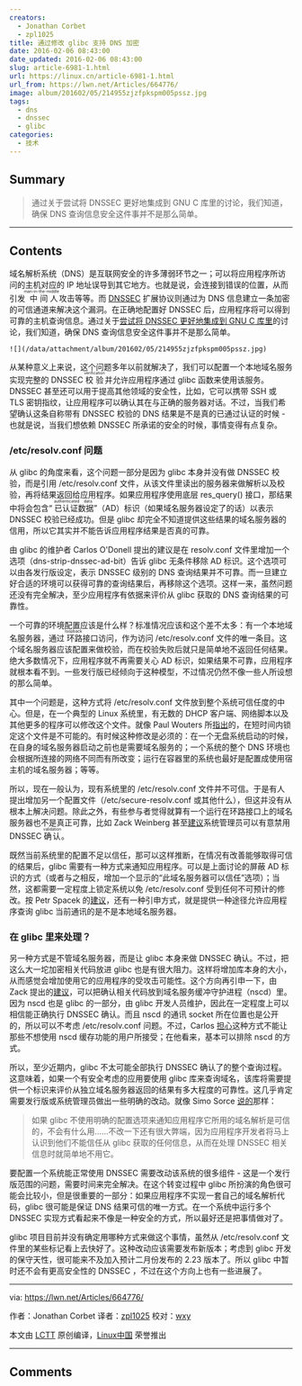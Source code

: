 ```yaml
---
creators:
  - Jonathan Corbet
  - zpl1025
title: 通过修改 glibc 支持 DNS 加密
date: 2016-02-06 08:43:00
date_updated: 2016-02-06 08:43:00
slug: article-6981-1.html
url: https://linux.cn/article-6981-1.html
url_from: https://lwn.net/Articles/664776/
image: album/201602/05/214955zjzfpkspm005pssz.jpg
tags:
  - dns
  - dnssec
  - glibc
categories:
  - 技术
---
```


## Summary

> 通过关于尝试将 DNSSEC 更好地集成到 GNU C 库里的讨论，我们知道，确保 DNS 查询信息安全这件事并不是那么简单。

***

<!-- more -->

## Contents

域名解析系统（DNS）是互联网安全的许多薄弱环节之一；可以将应用程序所访问的主机对应的 IP 地址误导到其它地方。也就是说，会连接到错误的位置，从而引发<ruby> 中间人 <rp>  （ </rp> <rt>  man-in-the-middle </rt> <rp>  ） </rp></ruby>攻击等等。而 [DNSSEC](https://en.wikipedia.org/wiki/Domain_Name_System_Security_Extensions) 扩展协议则通过为 DNS 信息建立一条加密的可信通道来解决这个漏洞。在正确地配置好 DNSSEC 后，应用程序将可以得到可靠的主机查询信息。通过关于[尝试将 DNSSEC 更好地集成到 GNU C 库里](http://lwn.net/Articles/664790/)的讨论，我们知道，确保 DNS 查询信息安全这件事并不是那么简单。

`![](/data/attachment/album/201602/05/214955zjzfpkspm005pssz.jpg)`

从某种意义上来说，这个问题多年以前就解决了，我们可以配置一个本地域名服务实现完整的 DNSSEC <ruby> 校验 <rp>  （ </rp> <rt>  verification </rt> <rp>  ） </rp></ruby>并允许应用程序通过 glibc 函数来使用该服务。DNSSEC 甚至还可以用于提高其他领域的安全性，比如，它可以携带 SSH 或 TLS 密钥指纹，让应用程序可以确认其在与正确的服务器对话。不过，当我们希望确认这条自称带有 DNSSEC 校验的 DNS 结果是不是真的已通过认证的时候 - 也就是说，当我们想依赖 DNSSEC 所承诺的安全的时候，事情变得有点复杂。

### /etc/resolv.conf 问题

从 glibc 的角度来看，这个问题一部分是因为 glibc 本身并没有做 DNSSEC 校验，而是引用 /etc/resolv.conf 文件，从该文件里读出的服务器来做解析以及校验，再将结果返回给应用程序。如果应用程序使用底层 res\_query() 接口，那结果中将会包含“<ruby> 已认证数据 <rp>  （ </rp> <rt>  authenticated data </rt> <rp>  ） </rp></ruby>”（AD）标识（如果域名服务器设定了的话）以表示 DNSSEC 校验已经成功。但是 glibc 却完全不知道提供这些结果的域名服务器的信用，所以它其实并不能告诉应用程序结果是否真的可靠。

由 glibc 的维护者 Carlos O'Donell 提出的建议是在 resolv.conf 文件里增加一个选项（dns-strip-dnssec-ad-bit）告诉 glibc 无条件移除 AD 标识。这个选项可以由各发行版设定，表示 DNSSEC 级别的 DNS 查询结果并不可靠。而一旦建立好合适的环境可以获得可靠的查询结果后，再移除这个选项。这样一来，虽然问题还没有完全解决，至少应用程序有依据来评价从 glibc 获取的 DNS 查询结果的可靠性。

一个可靠的环境配置应该是什么样？标准情况应该和这个差不太多：有一个本地域名服务器，通过<ruby> 环路 <rp>  （ </rp> <rt>  loopback </rt> <rp>  ） </rp></ruby>接口访问，作为访问 /etc/resolv.conf 文件的唯一条目。这个域名服务器应该配置来做校验，而在校验失败后就只是简单地不返回任何结果。绝大多数情况下，应用程序就不再需要关心 AD 标识，如果结果不可靠，应用程序就根本看不到。一些发行版已经倾向于这种模型，不过情况仍然不像一些人所设想的那么简单。

其中一个问题是，这种方式将 /etc/resolv.conf 文件放到整个系统可信任度的中心。但是，在一个典型的 Linux 系统里，有无数的 DHCP 客户端、网络脚本以及其他更多的程序可以修改这个文件。就像 Paul Wouters 所[指出](http://lwn.net/Articles/664794/)的，在短时间内锁定这个文件是不可能的。有时候这种修改是必须的：在一个无盘系统启动的时候，在自身的域名服务器启动之前也是需要域名服务的；一个系统的整个 DNS 环境也会根据所连接的网络不同而有所改变；运行在容器里的系统也最好是配置成使用宿主机的域名服务器；等等。

所以，现在一般认为，现有系统里的 /etc/resolv.conf 文件并不可信。于是有人提出增加另一个配置文件（/etc/secure-resolv.conf 或其他什么），但这并没有从根本上解决问题。除此之外，有些参与者觉得就算有一个运行在环路接口上的域名服务器也不是真正可靠，比如 Zack Weinberg 甚至[建议](http://lwn.net/Articles/664782/)系统管理员可以有意禁用 DNSSEC <ruby> 确认 <rp>  （ </rp> <rt>  validation </rt> <rp>  ） </rp></ruby>。

既然当前系统里的配置不足以信任，那可以这样推断，在情况有改善能够取得可信的结果后，glibc 需要有一种方式来通知应用程序。可以是上面讨论的屏蔽 AD 标识的方式（或者与之相反，增加一个显示的“此域名服务器可以信任”选项）；当然，这都需要一定程度上锁定系统以免 /etc/resolv.conf 受到任何不可预计的修改。按 Petr Spacek 的[建议](http://lwn.net/Articles/664784/)，还有一种引申方式，就是提供一种途径允许应用程序查询 glibc 当前通讯的是不是本地域名服务器。

### 在 glibc 里来处理？

另一种方式是不管域名服务器，而是让 glibc 本身来做 DNSSEC 确认。不过，把这么大一坨加密相关代码放进 glibc 也是有很大阻力。这样将增加库本身的大小，从而感觉会增加使用它的应用程序的受攻击可能性。这个方向再引申一下，由 Zack 提出的[建议](http://lwn.net/Articles/664796/)，可以把确认相关代码放到域名服务缓冲守护进程（nscd）里。因为 nscd 也是 glibc 的一部分，由 glibc 开发人员维护，因此在一定程度上可以相信能正确执行 DNSSEC 确认。而且 nscd 的通讯 socket 所在位置也是公开的，所以可以不考虑 /etc/resolv.conf 问题。不过，Carlos [担心](http://lwn.net/Articles/664786/)这种方式不能让那些不想使用 nscd 缓存功能的用户所接受；在他看来，基本可以排除 nscd 的方式。

所以，至少近期内，glibc 不太可能全部执行 DNSSEC 确认了的整个查询过程。这意味着，如果一个有安全考虑的应用要使用 glibc 库来查询域名，该库将需要提供一个标识来评价从独立域名服务器返回的结果有多大程度的可靠性。这几乎肯定需要发行版或系统管理员做出一些明确的改动。就像 Simo Sorce [说的](http://lwn.net/Articles/664787/)那样：

> 
> 如果 glibc 不使用明确的配置选项来通知应用程序它所用的域名解析是可信的，不会有什么用……不改一下还有很大弊端，因为应用程序开发者将马上认识到他们不能信任从 glibc 获取的任何信息，从而在处理 DNSSEC 相关信息时就简单地不用它。
> 
> 
> 

要配置一个系统能正常使用 DNSSEC 需要改动该系统的很多组件 - 这是一个发行版范围的问题，需要时间来完全解决。在这个转变过程中 glibc 所扮演的角色很可能会比较小，但是很重要的一部分：如果应用程序不实现一套自己的域名解析代码，glibc 很可能是保证 DNS 结果可信的唯一方式。在一个系统中运行多个 DNSSEC 实现方式看起来不像是一种安全的方式，所以最好还是把事情做对了。

glibc 项目目前并没有确定用哪种方式来做这个事情，虽然从 /etc/resolv.conf 文件里的某些标记看上去快好了。这种改动应该需要发布新版本；考虑到 glibc 开发的保守天性，很可能来不及加入预计二月份发布的 2.23 版本了。所以 glibc 中暂时还不会有更高安全性的 DNSSEC ，不过在这个方向上也有一些进展了。

---

via: <https://lwn.net/Articles/664776/>

作者：Jonathan Corbet 译者：[zpl1025](https://github.com/zpl1025) 校对：[wxy](https://github.com/wxy)

本文由 [LCTT](https://github.com/LCTT/TranslateProject) 原创编译，[Linux中国](https://linux.cn/) 荣誉推出

***

## Comments

